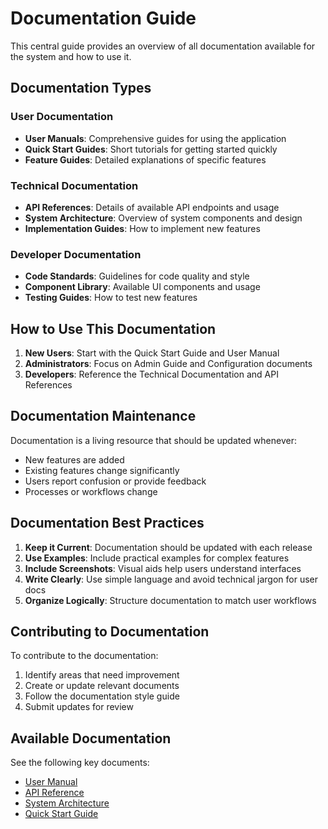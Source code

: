 
# Documentation Guide

This central guide provides an overview of all documentation available for the system and how to use it.

## Documentation Types

### User Documentation
- **User Manuals**: Comprehensive guides for using the application
- **Quick Start Guides**: Short tutorials for getting started quickly
- **Feature Guides**: Detailed explanations of specific features

### Technical Documentation
- **API References**: Details of available API endpoints and usage
- **System Architecture**: Overview of system components and design
- **Implementation Guides**: How to implement new features

### Developer Documentation
- **Code Standards**: Guidelines for code quality and style
- **Component Library**: Available UI components and usage
- **Testing Guides**: How to test new features

## How to Use This Documentation

1. **New Users**: Start with the Quick Start Guide and User Manual
2. **Administrators**: Focus on Admin Guide and Configuration documents
3. **Developers**: Reference the Technical Documentation and API References

## Documentation Maintenance

Documentation is a living resource that should be updated whenever:
- New features are added
- Existing features change significantly
- Users report confusion or provide feedback
- Processes or workflows change

## Documentation Best Practices

1. **Keep it Current**: Documentation should be updated with each release
2. **Use Examples**: Include practical examples for complex features
3. **Include Screenshots**: Visual aids help users understand interfaces
4. **Write Clearly**: Use simple language and avoid technical jargon for user docs
5. **Organize Logically**: Structure documentation to match user workflows

## Contributing to Documentation

To contribute to the documentation:
1. Identify areas that need improvement
2. Create or update relevant documents
3. Follow the documentation style guide
4. Submit updates for review

## Available Documentation

See the following key documents:
- [User Manual](USER_MANUAL.md)
- [API Reference](API_REFERENCE.md)
- [System Architecture](SYSTEM_ARCHITECTURE.md)
- [Quick Start Guide](QUICK_START_GUIDE.md)

